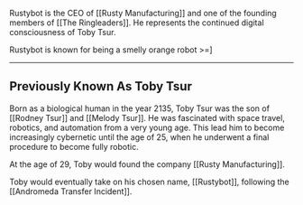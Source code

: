 Rustybot is the CEO of [[Rusty Manufacturing]] and one of the founding members of  [[The Ringleaders]]. He represents the continued digital consciousness of Toby Tsur.

Rustybot is known for being a smelly orange robot >=]

---
## Previously Known As Toby Tsur

Born as a biological human in the year 2135, Toby Tsur was the son of [[Rodney Tsur]] and [[Melody Tsur]]. He was fascinated with space travel, robotics, and automation from a very young age. This lead him to become increasingly cybernetic until the age of 25, when he underwent a final procedure to become fully robotic.

At the age of 29, Toby would found the company [[Rusty Manufacturing]].

Toby would eventually take on his chosen name, [[Rustybot]], following the [[Andromeda Transfer Incident]].
